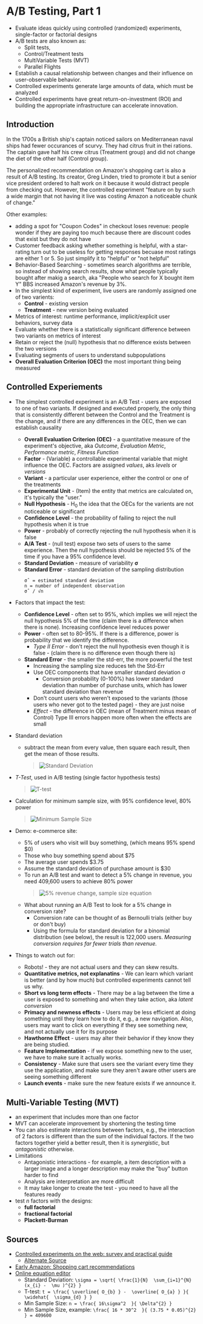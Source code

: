# A/B Testing, Part 1



* Evaluate ideas quickly using controlled (randomized) experiments, single-factor or factorial designs
* A/B tests are also known as:
  * Split tests,
  * Control/Treatment tests
  * MultiVariable Tests (MVT)
  * Parallel Flights
* Establish a causal relationship between changes and their influence on user-observable behavior.
* Controlled experiments generate large amounts of data, which must be analyzed
* Controlled experiments have great return-on-investment (ROI) and building the appropriate infrastructure can accelerate innovation.

## Introduction

In the 1700s a British ship's captain noticed sailors on Mediterranean naval ships had fewer occurances of scurvy. They had citrus fruit in thei rations. The captain gave half his crew citrus (Treatment group) and did not change the diet of the other half (Control group).

The personalized recommendation on Amazon's shopping cart is also a result of A/B testing. Its creator, Greg Linden, tried to promote it but a senior vice president ordered to halt work on it because it would distract people from checking out. However, the controlled experiment "feature on by such a wide margin that not having it live was costing Amazon a noticeable chunk of change."

Other examples:

* adding a spot for "Coupon Codes" in checkout loses revenue: people wonder if they are paying too much because there are discount codes that exist but they do not have
* Customer feedback asking whether something is helpful, with a star-rating turn out to be useless for getting responses becuase most ratings are either 1 or 5. So just simplify it to "helpful" or "not helpful"
* Behavior-Based Searching - sometimes search algorithms are terrible, so instead of showing search results, show what people typically bought after makig a search, aka "People who search for X bought item Y" BBS increased Amazon's revenue by 3%.
* In the simplest kind of experiment, live users are randomly assigned one of two varients:
  * **Control** - existing version
  * **Treatment** - new version being evaluated
* Metrics of interest: runtime performance, implicit/explicit user behaviors, survey data
* Evaluate whether there is a statistically significant difference between two variants on metrics of interest
* Retain or reject the (null) hypothesis that no difference exists between the two versions
* Evaluating segments of users to understand subpopulations
* **Overall Evaluation  Criterion (OEC)** the most important thing being measured

## Controlled Experiements

* The simplest controlled experiment is an A/B Test - users are exposed to one of two variants. If designed and executed properly, the only thing that is consistently different between the Control and the Treatment is the change, and if there are any differences in the OEC, then we can establish causality
  * **Overall Evaluation Criterion (OEC)** - a quantitative measure of the experiment's objective, aka *Outcome*, *Evaluation Metric*, *Performance metric*, *Fitness Function*
  * **Factor** - (Variable) a controllable experimental variable that might influence the OEC. Factors are assigned *values*, aks *levels* or *versions*
  * **Variant** - a particular user experience, either the control or one of the treatments
  * **Experimental Unit** - (Item) the entity that metrics are calculated on, it's typically the "user."
  * **Null Hypothesis** - H<sub>0</sub> the idea that the OECs for the varients are not noticeable or significant
  * **Confidence Level** - the probability of failing to reject the null hypothesis when it is true
  * **Power** - probably of correctly rejecting the null hypothesis when it is false
  * **A/A Test** - (null test) expose two sets of users to the same experience. Then the null hypothesis should be rejected 5% of the time if you have a 95% confidence level.
  * **Standard Deviation** - measure of variability **&sigma;**
  * **Standard Error** - standard deviation of the sampling distribution
    ```
    σˆ = estimated standard deviatiom
    n = number of independent observation
    σˆ / √n
    ```
* Factors that impact the test:
  * **Confidence Level** - often set to 95%, which implies we will reject the null hypothesis 5% of the time (claim there is a difference when there is none). Increasing confidence level reduces power
  * **Power** - often set to 80-95%. If there is a difference, power is probability that we identify the difference.
    * *Type II Error* - don't reject the null hypothesis even though it is false - (claim there is no difference even though there is)
  * **Standard Error** - the smaller the std-err, the more powerful the test
    * Increasing the sampling size reduces teh the Std-Err
    * Use OEC components that have smaller standard deviation &sigma;
      * Conversion probability (0-100%) has lower standard deviation than number of purchase units, which has lower standard deviation than revenue
    * Don't count users who weren't exposed to the variants (those users who never got to the tested page) - they are just noise
    * *Effect* - the difference in OEC (mean of Treatment minus mean of Control) Type III errors happen more often when the effects are small
* Standard deviation
  * subtract the mean from every value, then square each result, then get the mean of those results.
    > ![Standard Deviation](https://user-images.githubusercontent.com/638189/48319308-62526b80-e5da-11e8-8253-aeb9665de9bf.png)
* *T-Test*, used in A/B testing (single factor hypothesis tests)
  > ![T-test](https://user-images.githubusercontent.com/638189/48319320-82822a80-e5da-11e8-9ec6-1e22be7ce55c.png)
* Calculation for minimum sample size, with 95% confidence level, 80% power
  > ![Minimum Sample Size](https://user-images.githubusercontent.com/638189/48319372-32f02e80-e5db-11e8-9269-3b3c76be8bc2.png)
* Demo: e-commerce site:
  * 5% of users who visit will buy something, (which means 95% spend $0)
  * Those who buy something spend about $75
  * The average user spends $3.75
  * Assume the standard deviation of purchase amount is $30
  * To run an A/B test and want to detect a 5% change in revenue, you need 409,600 users to achieve 80% power
    > ![5% revenue change, sample size equation](https://user-images.githubusercontent.com/638189/48319384-51562a00-e5db-11e8-9f62-6626a1c7c4e6.png)
  * What about running an A/B Test to look for a 5% change in conversion rate?
    * Conversion rate can be thought of as Bernoulli trials (either buy or don't buy)
    * Using the formula for standard deviation for a binomial distribution (see below), the result is 122,000 users. *Measuring conversion requires far fewer trials than revenue.*

* Things to watch out for:
  * Robots! - they are not actual users and they can skew results.
  * **Quantitative metrics, not explanatins** - We can learn which variant is better (and by how much) but controlled experiments cannot tell us why.
  * **Short vs long term effects** - There may be a lag between the time a user is exposed to something and when they take action, aka *latent conversion*
  * **Primacy and newness effects** - Users may be less efficient at doing something until they learn how to do it, e.g., a new navigation. Also, users may want to click on everything if they see something new, and not actually use it for its purpose
  * **Hawthorne Effect** - users may alter their behavior if they know they are being studied.
  * **Feature Implementation** - if we expose something new to the user, we have to make sure it actually works.
  * **Consistency** - Make sure that users see the variant every time they use the application, and make sure they aren't aware other users are seeing something different
  * **Launch events** - make sure the new feature exists if we announce it.

## Multi-Variable Testing (MVT)

* an experiment that includes more than one factor
* MVT can accelerate improvement by shortening the testing time
* You can also estimate interactions between factors, e.g., the interaction of 2 factors is different than the sum of the individual factors. If the two factors together yield a better result, then it is *synergistic*, but *antagonistic* otherwise.
* Limitations
  * Antagonistic interactions - for example, a item description with a larger image and a longer description may make the "buy" button harder to find
  * Analysis are interpretation are more difficult
  * It may take longer to create the test - you need to have all the features ready
* test *n* factors with the designs:
  * **full factorial**
  * **fractional factorial**
  * **Plackett-Burman**

## Sources

* [Controlled experiments on the web: survey and practical guide](https://www.exp-platform.com/Documents/controlledExperimentDMKD.pdf)
  * [Alternate Source](http://www.robotics.stanford.edu/~ronnyk/2009controlledExperimentsOnTheWebSurvey.pdf)
* [Early Amazon: Shopping cart recommendations](https://glinden.blogspot.com/2006/04/early-amazon-shopping-cart.html)
* [Online equation editor](http://www.sciweavers.org/free-online-latex-equation-editor)
  * Standard Deviation: `\sigma = \sqrt{ \frac{1}{N}  \sum_{i=1}^{N} (x_{i} -  \mu )^{2} }`
  * T-test: `t = \frac{ \overline{ O_{b} } -  \overline{ O_{a} } }{ \widehat{  \sigma_{d} } }`
  * Min Sample Size: `n = \frac{ 16\sigma^2  }{ \Delta^{2} }`
  * Min Sample Size, example: `\frac{ 16 * 30^2  }{ (3.75 * 0.05)^{2}  } = 409600`

